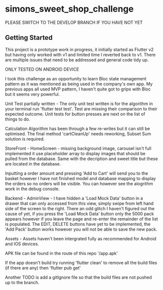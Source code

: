 # simons_sweet_shop_challenge

PLEASE SWITCH TO THE DEVELOP BRANCH IF YOU HAVE NOT YET

## Getting Started

This project is a prototype work in progress, it initially started as Flutter v2 but having only worked with v1 and limited time I reverted back to v1. There are multiple issues that need to be addressed and general code tidy up.

ONLY TESTED ON ANDROID DEVICE

I took this challenge as an opportunity to learn Bloc state management pattern as it was mentioned as being used in the company's own app. My previous apps all used MVP pattern, I haven't quite got to grips with Bloc but it seems very powerful.

Unit Test partially written - The only unit test written is for the algorithm in your terminal run 'flutter test test'.  Test are missing their comparison to their expected outcome. Unit tests for button presses are next on the list of things to do.

Calculation Algorithm has been through a few re-writes but it can still be optimised. The final method 'cartCleanUp' needs reworking, Subset Sum solution is required.

StoreFront - HomeScreen - missing background image, carousel isn't full implemented it use placeholder array to display images that should be pulled from the database. Same with the decription and sweet title but these are located in the database.

Inputting a order amount and pressing 'Add to Cart' will send you to the basket however I have not finished model and database mapping to display the orders so no orders will be visible. You can however see the alogrithm work in the debug console.

Backend - AdminView - I have hidden a 'Load Mock Data' button in a drawer that can only accessed from this view, simply swipe from left hand side of the screen to the right. There an odd glitch I haven't figured out the cause of yet, if you press the 'Load Mock Data' button only the 5000 pack appears however if you leave the page and re-enter the remainder of the list is populated. The EDIT, DELETE buttons have yet to be implemented, the 'Add Pack' button works however you will not be able to save the new pack.

Assets - Assets haven't been intergrated fully as recommended for Android and IOS devices.

APK file can be found in the route of this repo '/app.apk'

If the app doesn't build try running 'flutter clean' to remove all the build files (if there are any) then 'flutter pub get'

Another TODO is add a gitIgnore file so that the build files are not pushed up to the branch.

